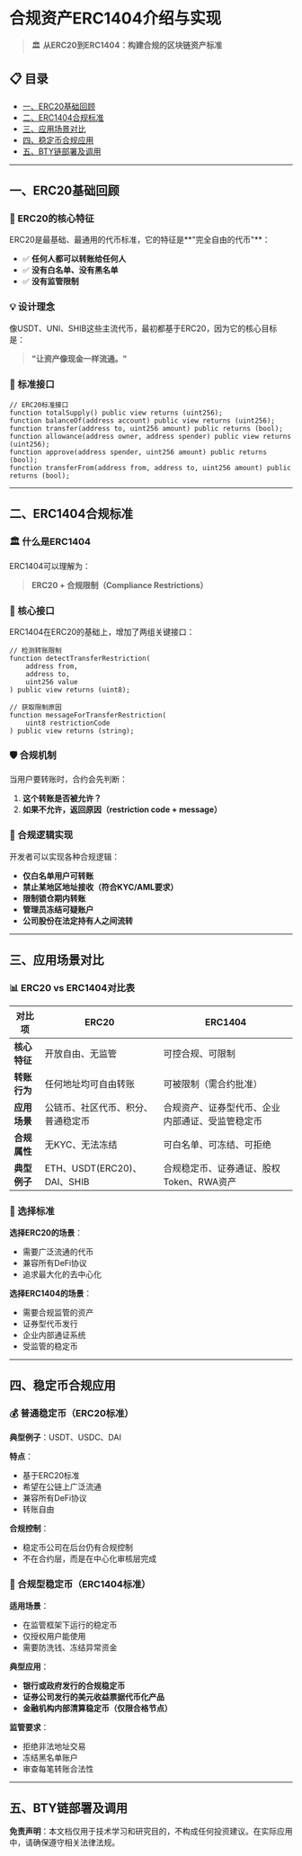 # 合规资产ERC1404介绍与实现

> 🏛️ **从ERC20到ERC1404：构建合规的区块链资产标准**

## 📋 目录

- [一、ERC20基础回顾](#一erc20基础回顾)
- [二、ERC1404合规标准](#二erc1404合规标准)
- [三、应用场景对比](#三应用场景对比)
- [四、稳定币合规应用](#四稳定币合规应用)
- [五、BTY链部署及调用](#五bty链部署实现)
---

## 一、ERC20基础回顾

### 🎯 ERC20的核心特征

ERC20是最基础、最通用的代币标准，它的特征是**"完全自由的代币"**：

- ✅ **任何人都可以转账给任何人**
- ✅ **没有白名单、没有黑名单**
- ✅ **没有监管限制**

### 💡 设计理念

像USDT、UNI、SHIB这些主流代币，最初都基于ERC20，因为它的核心目标是：

> **"让资产像现金一样流通。"**

### 🔧 标准接口

```solidity
// ERC20标准接口
function totalSupply() public view returns (uint256);
function balanceOf(address account) public view returns (uint256);
function transfer(address to, uint256 amount) public returns (bool);
function allowance(address owner, address spender) public view returns (uint256);
function approve(address spender, uint256 amount) public returns (bool);
function transferFrom(address from, address to, uint256 amount) public returns (bool);
```

---

## 二、ERC1404合规标准

### 🏛️ 什么是ERC1404

ERC1404可以理解为：

> **ERC20 + 合规限制（Compliance Restrictions）**

### 🔧 核心接口

ERC1404在ERC20的基础上，增加了两组关键接口：

```solidity
// 检测转账限制
function detectTransferRestriction(
    address from, 
    address to, 
    uint256 value
) public view returns (uint8);

// 获取限制原因
function messageForTransferRestriction(
    uint8 restrictionCode
) public view returns (string);
```

### 🛡️ 合规机制

当用户要转账时，合约会先判断：

1. **这个转账是否被允许？**
2. **如果不允许，返回原因（restriction code + message）**

### 🎯 合规逻辑实现

开发者可以实现各种合规逻辑：

- **仅白名单用户可转账**
- **禁止某地区地址接收（符合KYC/AML要求）**
- **限制锁仓期内转账**
- **管理员冻结可疑账户**
- **公司股份在法定持有人之间流转**

---

## 三、应用场景对比

### 📊 ERC20 vs ERC1404对比表

| 对比项 | ERC20 | ERC1404 |
|--------|-------|----------|
| **核心特征** | 开放自由、无监管 | 可控合规、可限制 |
| **转账行为** | 任何地址均可自由转账 | 可被限制（需合约批准） |
| **应用场景** | 公链币、社区代币、积分、普通稳定币 | 合规资产、证券型代币、企业内部通证、受监管稳定币 |
| **合规属性** | 无KYC、无法冻结 | 可白名单、可冻结、可拒绝 |
| **典型例子** | ETH、USDT(ERC20)、DAI、SHIB | 合规稳定币、证券通证、股权Token、RWA资产 |

### 🎯 选择标准

**选择ERC20的场景**：
- 需要广泛流通的代币
- 兼容所有DeFi协议
- 追求最大化的去中心化

**选择ERC1404的场景**：
- 需要合规监管的资产
- 证券型代币发行
- 企业内部通证系统
- 受监管的稳定币

---

## 四、稳定币合规应用

### 💰 普通稳定币（ERC20标准）

**典型例子**：USDT、USDC、DAI

**特点**：
- 基于ERC20标准
- 希望在公链上广泛流通
- 兼容所有DeFi协议
- 转账自由

**合规控制**：
- 稳定币公司在后台仍有合规控制
- 不在合约层，而是在中心化审核层完成

### 🏦 合规型稳定币（ERC1404标准）

**适用场景**：
- 在监管框架下运行的稳定币
- 仅授权用户能使用
- 需要防洗钱、冻结异常资金

**典型应用**：
- **银行或政府发行的合规稳定币**
- **证券公司发行的美元收益票据代币化产品**
- **金融机构内部清算稳定币（仅限合格节点）**

**监管要求**：
- 拒绝非法地址交易
- 冻结黑名单账户
- 审查每笔转账合法性

---

## 五、BTY链部署及调用


**免责声明**：本文档仅用于技术学习和研究目的，不构成任何投资建议。在实际应用中，请确保遵守相关法律法规。